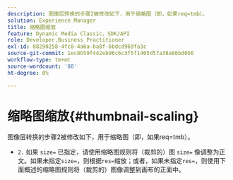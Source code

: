 ```yaml
---
description: 图像层转换的步骤2被修改如下，用于缩略图（即，如果req=tmb）。
solution: Experience Manager
title: 缩略图缩放
feature: Dynamic Media Classic，SDK/API
role: Developer,Business Practitioner
exl-id: 08290258-4fc8-4a6a-ba8f-6bdcd969fa3c
source-git-commit: 1ec8b59f442eb96c6c3f5f1405d57a38a86bd056
workflow-type: tm+mt
source-wordcount: '80'
ht-degree: 0%

---
```


# 缩略图缩放{#thumbnail-scaling}

图像层转换的步骤2被修改如下，用于缩略图（即，如果req=tmb）。

* `2.` 如果 `size=` 已指定，请使用缩略图规则将（裁剪的）图 `size=` 像调整为正文。如果未指定`size=`，则根据`res=`缩放；或者，如果未指定`res=`，则使用下面概述的缩略图规则将（裁剪的）图像调整到画布的正面中。
